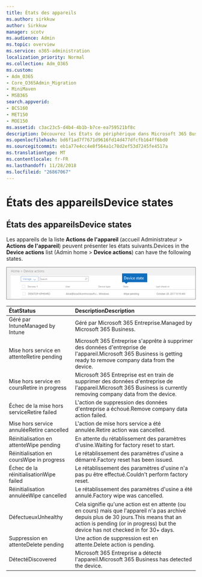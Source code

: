 ```yaml
---
title: États des appareils
ms.author: sirkkuw
author: Sirkkuw
manager: scotv
ms.audience: Admin
ms.topic: overview
ms.service: o365-administration
localization_priority: Normal
ms.collection: Adm_O365
ms.custom:
- Adm_O365
- Core_O365Admin_Migration
- MiniMaven
- MSB365
search.appverid:
- BCS160
- MET150
- MOE150
ms.assetid: c3ac23c5-d4b4-4b1b-b7ce-ea759521bf8c
description: Découvrez les États de périphérique dans Microsoft 365 Business.
ms.openlocfilehash: bd6f1ad7f7671d9616fd14d477dfcfb164ff6bd0
ms.sourcegitcommit: eb1a77e4cc4e8f564a1c78d2ef53d7245fe4517a
ms.translationtype: MT
ms.contentlocale: fr-FR
ms.lasthandoff: 11/28/2018
ms.locfileid: "26867067"
---
```

# <a name="device-states"></a><span data-ttu-id="892b0-103">États des appareils</span><span class="sxs-lookup"><span data-stu-id="892b0-103">Device states</span></span>

## <a name="device-states"></a><span data-ttu-id="892b0-104">États des appareils</span><span class="sxs-lookup"><span data-stu-id="892b0-104">Device states</span></span>

<span data-ttu-id="892b0-105">Les appareils de la liste **Actions de l'appareil** (accueil Administrateur \> **Actions de l'appareil**) peuvent présenter les états suivants.</span><span class="sxs-lookup"><span data-stu-id="892b0-105">Devices in the **Device actions** list (Admin home \> **Device actions**) can have the following states.</span></span>
  
![In the Device actions list, you can see the Devices states.](media/a621c47e-45d9-4e1a-beb9-c03254d40c1d.png)
  
|<span data-ttu-id="892b0-107">**État**</span><span class="sxs-lookup"><span data-stu-id="892b0-107">**Status**</span></span>|<span data-ttu-id="892b0-108">**Description**</span><span class="sxs-lookup"><span data-stu-id="892b0-108">**Description**</span></span>|
|:-----|:-----|
|<span data-ttu-id="892b0-109">Géré par Intune</span><span class="sxs-lookup"><span data-stu-id="892b0-109">Managed by Intune</span></span>  <br/> |<span data-ttu-id="892b0-110">Géré par Microsoft 365 Entreprise.</span><span class="sxs-lookup"><span data-stu-id="892b0-110">Managed by Microsoft 365 Business.</span></span>  <br/> |
|<span data-ttu-id="892b0-111">Mise hors service en attente</span><span class="sxs-lookup"><span data-stu-id="892b0-111">Retire pending</span></span>  <br/> |<span data-ttu-id="892b0-112">Microsoft 365 Entreprise s'apprête à supprimer des données d'entreprise de l'appareil.</span><span class="sxs-lookup"><span data-stu-id="892b0-112">Microsoft 365 Business is getting ready to remove company data from the device.</span></span>  <br/> |
|<span data-ttu-id="892b0-113">Mise hors service en cours</span><span class="sxs-lookup"><span data-stu-id="892b0-113">Retire in progress</span></span>  <br/> |<span data-ttu-id="892b0-114">Microsoft 365 Entreprise est en train de supprimer des données d'entreprise de l'appareil.</span><span class="sxs-lookup"><span data-stu-id="892b0-114">Microsoft 365 Business is currently removing company data from the device.</span></span>  <br/> |
|<span data-ttu-id="892b0-115">Échec de la mise hors service</span><span class="sxs-lookup"><span data-stu-id="892b0-115">Retire failed</span></span>  <br/> | <span data-ttu-id="892b0-116">L'action de suppression des données d'entreprise a échoué.</span><span class="sxs-lookup"><span data-stu-id="892b0-116">Remove company data action failed.</span></span>  <br/> |
|<span data-ttu-id="892b0-117">Mise hors service annulée</span><span class="sxs-lookup"><span data-stu-id="892b0-117">Retire cancelled</span></span>  <br/> |<span data-ttu-id="892b0-118">L'action de mise hors service a été annulée.</span><span class="sxs-lookup"><span data-stu-id="892b0-118">Retire action was cancelled.</span></span>  <br/> |
|<span data-ttu-id="892b0-119">Réinitialisation en attente</span><span class="sxs-lookup"><span data-stu-id="892b0-119">Wipe pending</span></span>  <br/> |<span data-ttu-id="892b0-120">En attente du rétablissement des paramètres d'usine.</span><span class="sxs-lookup"><span data-stu-id="892b0-120">Waiting for factory reset to start.</span></span>  <br/> |
|<span data-ttu-id="892b0-121">Réinitialisation en cours</span><span class="sxs-lookup"><span data-stu-id="892b0-121">Wipe in progress</span></span>  <br/> |<span data-ttu-id="892b0-122">Le rétablissement des paramètres d'usine a démarré.</span><span class="sxs-lookup"><span data-stu-id="892b0-122">Factory reset has been issued.</span></span>  <br/> |
|<span data-ttu-id="892b0-123">Échec de la réinitialisation</span><span class="sxs-lookup"><span data-stu-id="892b0-123">Wipe failed</span></span>  <br/> |<span data-ttu-id="892b0-124">Le rétablissement des paramètres d'usine n'a pas pu être effectué.</span><span class="sxs-lookup"><span data-stu-id="892b0-124">Couldn't perform factory reset.</span></span>  <br/> |
|<span data-ttu-id="892b0-125">Réinitialisation annulée</span><span class="sxs-lookup"><span data-stu-id="892b0-125">Wipe cancelled</span></span>  <br/> |<span data-ttu-id="892b0-126">Le rétablissement des paramètres d'usine a été annulé.</span><span class="sxs-lookup"><span data-stu-id="892b0-126">Factory wipe was cancelled.</span></span>  <br/> |
|<span data-ttu-id="892b0-127">Défectueux</span><span class="sxs-lookup"><span data-stu-id="892b0-127">Unhealthy</span></span>  <br/> |<span data-ttu-id="892b0-128">Cela signifie qu'une action est en attente (ou en cours) mais que l'appareil n'a pas archivé depuis plus de 30 jours.</span><span class="sxs-lookup"><span data-stu-id="892b0-128">This means that an action is pending (or in progress) but the device has not checked in for 30+ days.</span></span>  <br/> |
|<span data-ttu-id="892b0-129">Suppression en attente</span><span class="sxs-lookup"><span data-stu-id="892b0-129">Delete pending</span></span>  <br/> |<span data-ttu-id="892b0-130">Une action de suppression est en attente.</span><span class="sxs-lookup"><span data-stu-id="892b0-130">Delete action is pending.</span></span>  <br/> |
|<span data-ttu-id="892b0-131">Détecté</span><span class="sxs-lookup"><span data-stu-id="892b0-131">Discovered</span></span>  <br/> |<span data-ttu-id="892b0-132">Microsoft 365 Entreprise a détecté l'appareil.</span><span class="sxs-lookup"><span data-stu-id="892b0-132">Microsoft 365 Business has detected the device.</span></span>  <br/> |
   
